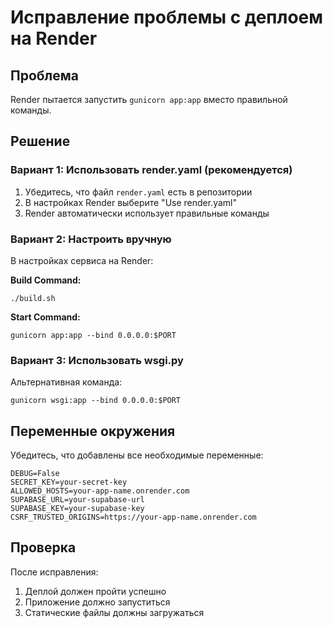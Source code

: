 # Исправление проблемы с деплоем на Render

## Проблема
Render пытается запустить `gunicorn app:app` вместо правильной команды.

## Решение

### Вариант 1: Использовать render.yaml (рекомендуется)
1. Убедитесь, что файл `render.yaml` есть в репозитории
2. В настройках Render выберите "Use render.yaml"
3. Render автоматически использует правильные команды

### Вариант 2: Настроить вручную
В настройках сервиса на Render:

**Build Command:**
```
./build.sh
```

**Start Command:**
```
gunicorn app:app --bind 0.0.0.0:$PORT
```

### Вариант 3: Использовать wsgi.py
Альтернативная команда:
```
gunicorn wsgi:app --bind 0.0.0.0:$PORT
```

## Переменные окружения
Убедитесь, что добавлены все необходимые переменные:

```
DEBUG=False
SECRET_KEY=your-secret-key
ALLOWED_HOSTS=your-app-name.onrender.com
SUPABASE_URL=your-supabase-url
SUPABASE_KEY=your-supabase-key
CSRF_TRUSTED_ORIGINS=https://your-app-name.onrender.com
```

## Проверка
После исправления:
1. Деплой должен пройти успешно
2. Приложение должно запуститься
3. Статические файлы должны загружаться 